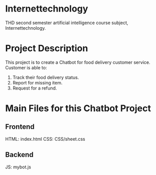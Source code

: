 # Internettechnology

THD second semester artificial intelligence course subject, Internettechnology.

# Project Description

This project is to create a Chatbot for food delivery customer service.
Customer is able to:

1. Track their food delivery status.
2. Report for missing item.
3. Request for a refund.

# Main Files for this Chatbot Project

## Frontend

HTML: index.html
CSS: CSS/sheet.css

## Backend

JS: mybot.js
